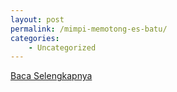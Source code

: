 ```yaml
---
layout: post
permalink: /mimpi-memotong-es-batu/
categories:
    - Uncategorized
---
```


[Baca Selengkapnya](/03)